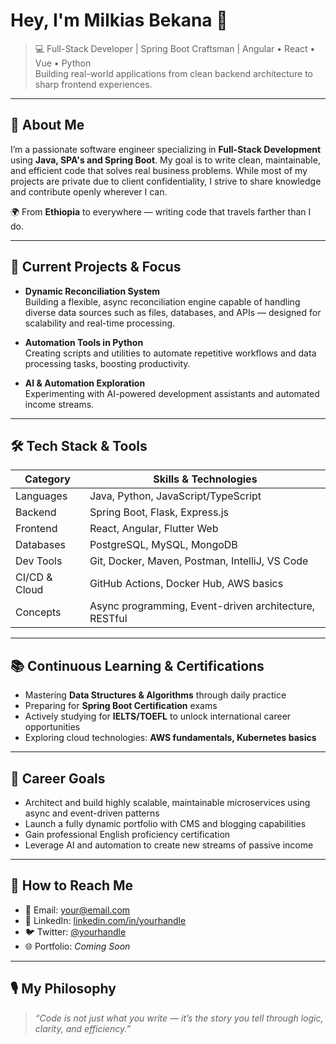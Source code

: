 # Hey, I'm Milkias Bekana 👋

> 💻 Full-Stack Developer | Spring Boot Craftsman | Angular • React • Vue • Python  
> Building real-world applications from clean backend architecture to sharp frontend experiences.

---

## 🧠 About Me

I’m a passionate software engineer specializing in **Full-Stack Development** using **Java, SPA's and Spring Boot**. My goal is to write clean, maintainable, and efficient code that solves real business problems. While most of my projects are private due to client confidentiality, I strive to share knowledge and contribute openly wherever I can.

🌍 From **Ethiopia** to everywhere — writing code that travels farther than I do.

---

## 🔭 Current Projects & Focus

- **Dynamic Reconciliation System**  
  Building a flexible, async reconciliation engine capable of handling diverse data sources such as files, databases, and APIs — designed for scalability and real-time processing.

- **Automation Tools in Python**  
  Creating scripts and utilities to automate repetitive workflows and data processing tasks, boosting productivity.

- **AI & Automation Exploration**  
  Experimenting with AI-powered development assistants and automated income streams.

---

## 🛠️ Tech Stack & Tools

| Category        | Skills & Technologies                     |
|-----------------|-------------------------------------------|
| Languages       | Java, Python, JavaScript/TypeScript      |
| Backend         | Spring Boot, Flask, Express.js            |
| Frontend        | React, Angular, Flutter Web                |
| Databases       | PostgreSQL, MySQL, MongoDB                 |
| Dev Tools       | Git, Docker, Maven, Postman, IntelliJ, VS Code |
| CI/CD & Cloud   | GitHub Actions, Docker Hub, AWS basics    |
| Concepts        | Async programming, Event-driven architecture, RESTful 

---

## 📚 Continuous Learning & Certifications

- Mastering **Data Structures & Algorithms** through daily practice  
- Preparing for **Spring Boot Certification** exams  
- Actively studying for **IELTS/TOEFL** to unlock international career opportunities  
- Exploring cloud technologies: **AWS fundamentals, Kubernetes basics**

---

## 🎯 Career Goals

- Architect and build highly scalable, maintainable microservices using async and event-driven patterns  
- Launch a fully dynamic portfolio with CMS and blogging capabilities  
- Gain professional English proficiency certification  
- Leverage AI and automation to create new streams of passive income  

---

## 🤝 How to Reach Me

- 📧 Email: [your@email.com](mailto:your@email.com)  
- 🔗 LinkedIn: [linkedin.com/in/yourhandle](https://linkedin.com/in/yourhandle)  
- 🐦 Twitter: [@yourhandle](https://twitter.com/yourhandle)  
- 🌐 Portfolio: *Coming Soon*

---

## 🎙️ My Philosophy

> *“Code is not just what you write — it’s the story you tell through logic, clarity, and efficiency.”*  
>  
